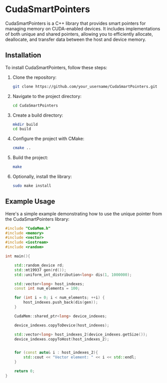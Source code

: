 # CudaSmartPointers

CudaSmartPointers is a C++ library that provides smart pointers for managing memory on CUDA-enabled devices. It includes implementations of both unique and shared pointers, allowing you to efficiently allocate, deallocate, and transfer data between the host and device memory.

## Installation

To install CudaSmartPointers, follow these steps:

1. Clone the repository:

    ```bash
    git clone https://github.com/your_username/CudaSmartPointers.git
    ```

2. Navigate to the project directory:

    ```bash
    cd CudaSmartPointers
    ```

3. Create a build directory:

    ```bash
    mkdir build
    cd build
    ```

4. Configure the project with CMake:

    ```bash
    cmake ..
    ```

5. Build the project:

    ```bash
    make
    ```

6. Optionally, install the library:

    ```bash
    sudo make install
    ```

## Example Usage

Here's a simple example demonstrating how to use the unique pointer from the CudaSmartPointers library:

```cpp
#include "CudaMem.h"
#include <memory>
#include <vector>
#include <iostream>
#include <random>

int main(){

    std::random_device rd;
    std::mt19937 gen(rd());
    std::uniform_int_distribution<long> dis(1, 1000000);

    std::vector<long> host_indexes;
    const int num_elements = 100;

    for (int i = 0; i < num_elements; ++i) {
        host_indexes.push_back(dis(gen));
    }

    CudaMem::shared_ptr<long> device_indexes;

    device_indexes.copyToDevice(host_indexes);

    std::vector<long> host_indexes_2(device_indexes.getSize());
    device_indexes.copyToHost(host_indexes_2);


    for (const auto& i : host_indexes_2){
        std::cout << "Vector element: " << i << std::endl;
    }

    return 0;
}
```